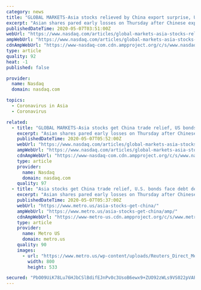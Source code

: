 ```yaml
---
category: news
title: "GLOBAL MARKETS-Asia stocks relieved by China export surprise, US bonds face debt flood"
excerpt: "Asian shares pared early losses on Thursday after Chinese exports proved far stronger than even bulls had imagined, while U.S. bond investors were still daunted by the staggering amount of new debt set to be sold in coming weeks."
publishedDateTime: 2020-05-07T03:51:00Z
webUrl: "https://www.nasdaq.com/articles/global-markets-asia-stocks-relieved-by-china-export-surprise-us-bonds-face-debt-flood-2020"
ampWebUrl: "https://www.nasdaq.com/articles/global-markets-asia-stocks-relieved-by-china-export-surprise-us-bonds-face-debt-flood-2020?amp"
cdnAmpWebUrl: "https://www-nasdaq-com.cdn.ampproject.org/c/s/www.nasdaq.com/articles/global-markets-asia-stocks-relieved-by-china-export-surprise-us-bonds-face-debt-flood-2020?amp"
type: article
quality: 92
heat: -1
published: false

provider:
  name: Nasdaq
  domain: nasdaq.com

topics:
  - Coronavirus in Asia
  - Coronavirus

related:
  - title: "GLOBAL MARKETS-Asia stocks get China trade relief, US bonds face debt deluge"
    excerpt: "Asian shares pared early losses on Thursday after Chinese exports proved far stronger than even bulls had imagined, while U.S. bond investors were still daunted by the staggering amount of new debt set to be sold in coming weeks."
    publishedDateTime: 2020-05-07T05:52:00Z
    webUrl: "https://www.nasdaq.com/articles/global-markets-asia-stocks-get-china-trade-relief-us-bonds-face-debt-deluge-2020-05-07"
    ampWebUrl: "https://www.nasdaq.com/articles/global-markets-asia-stocks-get-china-trade-relief-us-bonds-face-debt-deluge-2020-05-07?amp"
    cdnAmpWebUrl: "https://www-nasdaq-com.cdn.ampproject.org/c/s/www.nasdaq.com/articles/global-markets-asia-stocks-get-china-trade-relief-us-bonds-face-debt-deluge-2020-05-07?amp"
    type: article
    provider:
      name: Nasdaq
      domain: nasdaq.com
    quality: 97
  - title: "Asia stocks get China trade relief, U.S. bonds face debt deluge"
    excerpt: "Asian shares pared early losses on Thursday after Chinese exports proved far stronger than even bulls had imagined, while U.S. bond investors were still daunted by the staggering amount of new debt set to be sold in coming weeks."
    publishedDateTime: 2020-05-07T05:37:00Z
    webUrl: "https://www.metro.us/asia-stocks-get-china/"
    ampWebUrl: "https://www.metro.us/asia-stocks-get-china/amp/"
    cdnAmpWebUrl: "https://www-metro-us.cdn.ampproject.org/c/s/www.metro.us/asia-stocks-get-china/amp/"
    type: article
    provider:
      name: Metro US
      domain: metro.us
    quality: 90
    images:
      - url: "https://www.metro.us/wp-content/uploads/Reuters_Direct_Media/USOnlineReportBusinessNews/tagreuters.com2020binary_LYNXMPEG46001-BASEIMAGE.jpg"
        width: 800
        height: 533

secured: "PbO09UiK78Lu76HJbCSlBdifEJnPv0c3UsoB6ewx9+ZUO92zWLs9VS022pVAPu/bpOxaXiM5N0D8XS+XOqZSLZ8h1PA9PFza/hHiJA5IYpsOYOnG+++954VOf9wHWfdfh737QiLdYiYpGF8cEQdGDvhKinVtCy96hVBcBpD2ylbBXkZ5YGPDzna7E6OHqI8nf4BvZArONdViClVk/54bp2OPBvynmh2oS1MdeGdIyqftH6vu7T8Kh7UvDzj3aqIDj/YnydAO3YcSVGIIONSY1+65fjE46sB04MgghjVXlLziVmRBYpCnJg2MOliRlGYjNhtk7T4CWxKF/OTWQWa3gIiCKblppT5PGpZDqTTzA5LKr5szWTX+HlDuoRtDXeP6zjVAtmexkw+KGD3cBnHtmd48iBx8rMJoseKbDSgrVBsKsT9IgYU+E4sXeVZFSWs4hdRZDXBbREf3tjRwgwiJn5fDP84cqDXWBke2G/OgoGE=;0E1zqMXLaTYUlDHtt0sE+w=="
---
```


